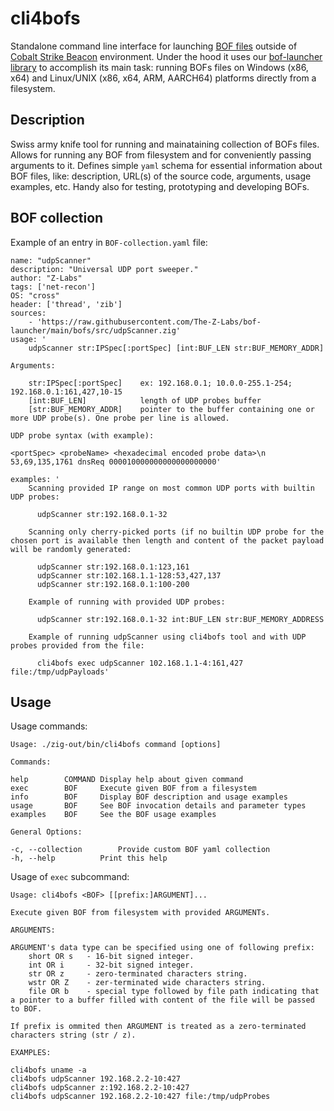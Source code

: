 # cli4bofs 

Standalone command line interface for launching [BOF files](https://hstechdocs.helpsystems.com/manuals/cobaltstrike/current/userguide/content/topics/beacon-object-files_main.htm) outside of [Cobalt Strike Beacon](https://hstechdocs.helpsystems.com/manuals/cobaltstrike/current/userguide/content/topics/welcome_main.htm) environment. Under the hood it uses our [bof-launcher library](https://github.com/The-Z-Labs/bof-launcher) to accomplish its main task: running BOFs files on Windows (x86, x64) and Linux/UNIX (x86, x64, ARM, AARCH64) platforms directly from a filesystem.

## Description

Swiss army knife tool for running and mainataining collection of BOFs files. Allows for running any BOF from filesystem and for conveniently passing arguments to it. Defines simple `yaml` schema for essential information about BOF files, like: description, URL(s) of the source code, arguments, usage examples, etc. Handy also for testing, prototyping and developing BOFs.

## BOF collection

Example of an entry in `BOF-collection.yaml` file:

```
name: "udpScanner"
description: "Universal UDP port sweeper."
author: "Z-Labs"
tags: ['net-recon']
OS: "cross"
header: ['thread', 'zib']
sources:
    - 'https://raw.githubusercontent.com/The-Z-Labs/bof-launcher/main/bofs/src/udpScanner.zig'
usage: '
    udpScanner str:IPSpec[:portSpec] [int:BUF_LEN str:BUF_MEMORY_ADDR]

Arguments:

    str:IPSpec[:portSpec]    ex: 192.168.0.1; 10.0.0-255.1-254; 192.168.0.1:161,427,10-15
    [int:BUF_LEN]            length of UDP probes buffer
    [str:BUF_MEMORY_ADDR]    pointer to the buffer containing one or more UDP probe(s). One probe per line is allowed.

UDP probe syntax (with example):

<portSpec> <probeName> <hexadecimal encoded probe data>\n
53,69,135,1761 dnsReq 000010000000000000000000'

examples: '
    Scanning provided IP range on most common UDP ports with builtin UDP probes:

      udpScanner str:192.168.0.1-32

    Scanning only cherry-picked ports (if no builtin UDP probe for the chosen port is available then length and content of the packet payload will be randomly generated: 

      udpScanner str:192.168.0.1:123,161
      udpScanner str:102.168.1.1-128:53,427,137
      udpScanner str:192.168.0.1:100-200

    Example of running with provided UDP probes:

      udpScanner str:192.168.0.1-32 int:BUF_LEN str:BUF_MEMORY_ADDRESS

    Example of running udpScanner using cli4bofs tool and with UDP probes provided from the file:

      cli4bofs exec udpScanner 102.168.1.1-4:161,427 file:/tmp/udpPayloads'
```

## Usage

Usage commands:

```
Usage: ./zig-out/bin/cli4bofs command [options]

Commands:

help     	COMMAND	Display help about given command
exec     	BOF		Execute given BOF from a filesystem
info     	BOF		Display BOF description and usage examples
usage    	BOF		See BOF invocation details and parameter types
examples 	BOF		See the BOF usage examples

General Options:

-c, --collection		Provide custom BOF yaml collection
-h, --help			Print this help
```

Usage of `exec` subcommand:

```
Usage: cli4bofs <BOF> [[prefix:]ARGUMENT]...

Execute given BOF from filesystem with provided ARGUMENTs.

ARGUMENTS:

ARGUMENT's data type can be specified using one of following prefix:
	short OR s	 - 16-bit signed integer.
	int OR i	 - 32-bit signed integer.
	str OR z	 - zero-terminated characters string.
	wstr OR Z	 - zer-terminated wide characters string.
	file OR b	 - special type followed by file path indicating that a pointer to a buffer filled with content of the file will be passed to BOF.

If prefix is ommited then ARGUMENT is treated as a zero-terminated characters string (str / z).

EXAMPLES:

cli4bofs uname -a
cli4bofs udpScanner 192.168.2.2-10:427
cli4bofs udpScanner z:192.168.2.2-10:427
cli4bofs udpScanner 192.168.2.2-10:427 file:/tmp/udpProbes
```

